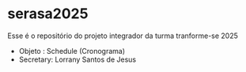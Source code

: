# serasa2025
Esse é o repositório do projeto integrador da turma tranforme-se 2025


- Objeto : Schedule (Cronograma)
 - Secretary: Lorrany Santos de Jesus 
